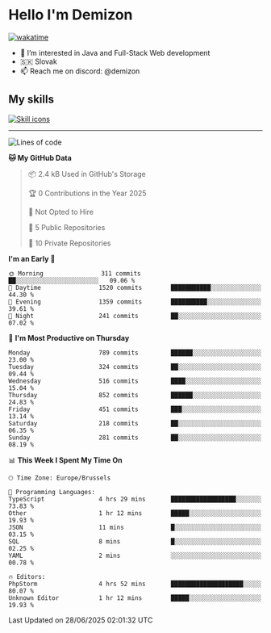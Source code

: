 # Hello I'm Demizon
[![wakatime](https://wakatime.com/badge/user/6ad1949f-d6d7-44f9-9eee-c35e54cc499b.svg)](https://wakatime.com/@6ad1949f-d6d7-44f9-9eee-c35e54cc499b)
- 👀 I’m interested in Java and Full-Stack Web development
- 🇸🇰 Slovak
- 📫 Reach me on discord: @demizon

## My skills
[![Skill icons](https://skillicons.dev/icons?i=java,js,ts,html,css,react,nextjs,tailwind,supabase,py,git,docker,linux,mysql,postgres,mongo&theme=dark)](https://github.com/Demizon3433)

---

<!--START_SECTION:waka-->
![Lines of code](https://img.shields.io/badge/From%20Hello%20World%20I%27ve%20Written-1.1%20million%20lines%20of%20code-blue)

**🐱 My GitHub Data** 

> 📦 2.4 kB Used in GitHub's Storage 
 > 
> 🏆 0 Contributions in the Year 2025
 > 
> 🚫 Not Opted to Hire
 > 
> 📜 5 Public Repositories 
 > 
> 🔑 10 Private Repositories 
 > 
**I'm an Early 🐤** 

```text
🌞 Morning                311 commits         ██░░░░░░░░░░░░░░░░░░░░░░░   09.06 % 
🌆 Daytime                1520 commits        ███████████░░░░░░░░░░░░░░   44.30 % 
🌃 Evening                1359 commits        ██████████░░░░░░░░░░░░░░░   39.61 % 
🌙 Night                  241 commits         ██░░░░░░░░░░░░░░░░░░░░░░░   07.02 % 
```
📅 **I'm Most Productive on Thursday** 

```text
Monday                   789 commits         ██████░░░░░░░░░░░░░░░░░░░   23.00 % 
Tuesday                  324 commits         ██░░░░░░░░░░░░░░░░░░░░░░░   09.44 % 
Wednesday                516 commits         ████░░░░░░░░░░░░░░░░░░░░░   15.04 % 
Thursday                 852 commits         ██████░░░░░░░░░░░░░░░░░░░   24.83 % 
Friday                   451 commits         ███░░░░░░░░░░░░░░░░░░░░░░   13.14 % 
Saturday                 218 commits         ██░░░░░░░░░░░░░░░░░░░░░░░   06.35 % 
Sunday                   281 commits         ██░░░░░░░░░░░░░░░░░░░░░░░   08.19 % 
```


📊 **This Week I Spent My Time On** 

```text
🕑︎ Time Zone: Europe/Brussels

💬 Programming Languages: 
TypeScript               4 hrs 29 mins       ██████████████████░░░░░░░   73.83 % 
Other                    1 hr 12 mins        █████░░░░░░░░░░░░░░░░░░░░   19.93 % 
JSON                     11 mins             █░░░░░░░░░░░░░░░░░░░░░░░░   03.15 % 
SQL                      8 mins              █░░░░░░░░░░░░░░░░░░░░░░░░   02.25 % 
YAML                     2 mins              ░░░░░░░░░░░░░░░░░░░░░░░░░   00.78 % 

🔥 Editors: 
PhpStorm                 4 hrs 52 mins       ████████████████████░░░░░   80.07 % 
Unknown Editor           1 hr 12 mins        █████░░░░░░░░░░░░░░░░░░░░   19.93 % 
```


 Last Updated on 28/06/2025 02:01:32 UTC
<!--END_SECTION:waka-->
